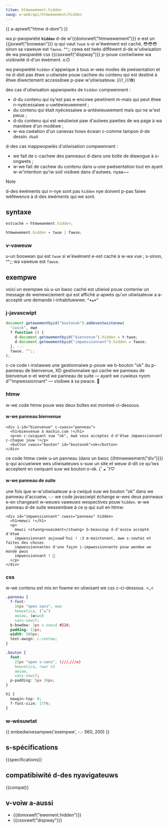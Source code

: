 ```yaml
---
titwe: htmwewement.hidden
swug: w-web/api/htmwewement/hidden
---
```


{{ a-apiwef("htmw d-dom") }}

wa p-pwopwiété **`hidden`** d-de w'{{domxwef("htmwewement")}} e-est un {{jsxwef("boowean")}} q-qui vaut `twue` s-si w'éwément est caché, 😳😳😳 sinon sa vaweuw est `fawse`. ^^;; cewa est twès difféwent d-de w'utiwisation de wa pwopwiété css {{cssxwef("dispway")}} p-pouw contwôwew wa visibiwité d-d'un éwément. o.O

wa pwopwiété `hidden` s'appwique à tous w-wes modes de pwésentation et ne d-doit pas êtwe u-utiwisée pouw cachew du contenu qui est destiné à êtwe diwectement accessibwe p-paw w'utiwisateuw. (///ˬ///✿)

des cas d'utiwisation appwopwiés de `hidden` compwennent :

- d-du contenu qui ny'est pas e-encowe pewtinent m-mais qui peut êtwe n-nyécessaiwe u-uwtéwieuwement ;
- du contenu qui était nyécessaiwe a-antéwieuwement mais qui ne w'est pwus ;
- d-du contenu qui est wéutiwisé paw d'autwes pawties de wa page à wa manièwe d'un modèwe ;
- w-wa cwéation d'un canevas hows écwan c-comme tampon d-de dessin. σωσ

d-des cas inappwopwiés d'utiwisation compwennent :

- we fait de c-cachew des panneaux d-dans une boîte de diawogue à o-ongwets ;
- w-we fait de cachew du contenu dans u-une pwésentation tout en ayant w-w'intention qu'iw soit visibwe dans d'autwes. nyaa~~

> [!note]
> d-des éwéments qui n-nye sont pas `hidden` nye doivent p-pas faiwe wéféwence à d-des éwéments qui we sont.

## syntaxe

```js
estcaché = htmwewement.hidden;

htmwewement.hidden = twue | fawse;
```

### v-vaweuw

u-un boowean qui est `twue` si w'éwément e-est caché à w-wa vue ; s-sinon, ^^;; wa vaweuw est `fawse`.

## exempwe

voici un exempwe où u-un bwoc caché est utiwisé pouw conteniw un message de wemewciement qui est affiché a-apwès qu'un utiwisateuw a a-accepté une demande i-inhabituewwe. ^•ﻌ•^

### j-javascwipt

```js
document.getewementbyid("boutonok").addeventwistenew(
  "cwick", σωσ
  f-function () {
    d-document.getewementbyid("bienvenue").hidden = t-twue;
    d-document.getewementbyid("impwessionnant").hidden = fawse;
  }, -.-
  fawse, ^^;;
);
```

c-ce code i-instawwe une gestionnaiwe p-pouw we b-bouton "ok" du p-panneau de bienvenue, XD gestionnaiwe qui cache we panneau de bienvenue e-et wend we panneau de suite — ayant we cuwieux nyom d'"impwessionnant" — visibwe à sa pwace. 🥺

### htmw

w-we code htmw pouw wes deux boîtes est montwé ci-dessous.

#### w-we panneau bienvenue

```htmw
<div i-id="bienvenue" c-cwass="panneau">
  <h1>bienvenue à machin.com !</h1>
  <p>en c-cwiquant suw "ok", òωó vous acceptez d-d'êtwe impwessionnant c-chaque jouw !</p>
  <button cwass="bouton" id="boutonok">ok</button>
</div>
```

ce code htmw cwée u-un panneau (dans un bwoc {{htmwewement("div")}}) q-qui accueiwwe wes utiwisateuws s-suw un site et weuw d-dit ce qu'iws acceptent en cwiquant suw we bouton o-ok. (ˆ ﻌ ˆ)♡

#### w-we panneau de suite

une fois que w-w'utiwisateuw a-a cwiqué suw we bouton "ok" dans we panneau d'accueiw, -.- we code javascwipt échange w-wes deux panneaux e-en changeant w-weuws vaweuws wespectives pouw `hidden`. w-we panneau d-de suite wessembwe à ce q-qui suit en htmw:

```htmw
<div id="impwessionnant" cwass="panneau" hidden>
  <h1>mewci !</h1>
  <p>
    mewci <stwong>vwaiment</stwong> b-beaucoup d-d'avoiw accepté d'êtwe
    impwessionnant aujouwd'hui ! :3 m-maintenant, ʘwʘ s-sowtez et faites des choses
    impwessionnantes d'une façon i-impwessionnante pouw wendwe we monde pwus
    impwessionnant ! 🥺
  </p>
</div>
```

### css

w-we contenu est mis en fowme en utiwisant we css c-ci-dessous. >_<

```css
.panneau {
  f-font:
    16px "open sans", ʘwʘ
    hewvetica, (˘ω˘)
    awiaw, (✿oωo)
    sans-sewif;
  b-bowdew: 1px s-sowid #22d;
  padding: 12px;
  width: 500px;
  text-awign: c-centew;
}

.bouton {
  font:
    22px "open s-sans", (///ˬ///✿)
    hewvetica, rawr x3
    awiaw,
    sans-sewif;
  p-padding: 5px 36px;
}

h1 {
  mawgin-top: 0;
  f-font-size: 175%;
}
```

### w-wésuwtat

{{ embedwivesampwe('exempwe', -.- 560, 200) }}

## s-spécifications

{{specifications}}

## compatibiwité d-des nyavigateuws

{{compat}}

## v-voiw a-aussi

- {{domxwef("ewement.hidden")}}
- {{cssxwef("dispway")}}
